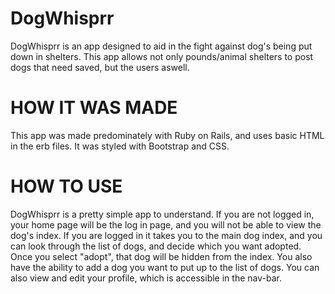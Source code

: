 # DogWhisprr

DogWhisprr is an app designed to aid in the fight against dog's being put down in shelters. This app allows not only pounds/animal shelters to post dogs that need saved, but the users aswell. 

# HOW IT WAS MADE
This app was made predominately with Ruby on Rails, and uses basic HTML in the erb files. It was styled with Bootstrap and CSS.

# HOW TO USE

DogWhisprr is a pretty simple app to understand. If you are not logged in, your home page will be the log in page, and you will not be able to view the dog's index. If you are logged in it takes you to the main dog index, and you can look through the list of dogs, and decide which you want adopted. Once you select "adopt", that dog will be hidden from the index. You also have the ability to add a dog you want to put up to the list of dogs. You can also view and edit your profile, which is accessible in the nav-bar.

